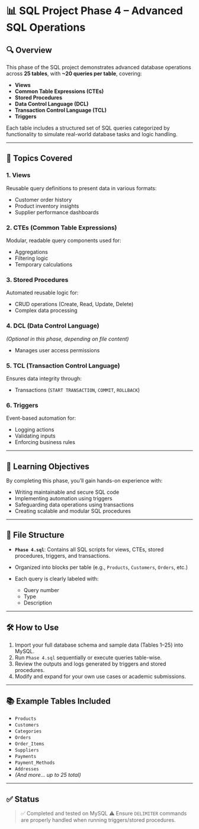 # 📊 SQL Project Phase 4 – Advanced SQL Operations

## 🔍 Overview

This phase of the SQL project demonstrates advanced database operations across **25 tables**, with **\~20 queries per table**, covering:

* **Views**
* **Common Table Expressions (CTEs)**
* **Stored Procedures**
* **Data Control Language (DCL)**
* **Transaction Control Language (TCL)**
* **Triggers**

Each table includes a structured set of SQL queries categorized by functionality to simulate real-world database tasks and logic handling.

---

## 🧩 Topics Covered

### 1. **Views**

Reusable query definitions to present data in various formats:

* Customer order history
* Product inventory insights
* Supplier performance dashboards

### 2. **CTEs (Common Table Expressions)**

Modular, readable query components used for:

* Aggregations
* Filtering logic
* Temporary calculations

### 3. **Stored Procedures**

Automated reusable logic for:

* CRUD operations (Create, Read, Update, Delete)
* Complex data processing

### 4. **DCL (Data Control Language)**

*(Optional in this phase, depending on file content)*

* Manages user access permissions

### 5. **TCL (Transaction Control Language)**

Ensures data integrity through:

* Transactions (`START TRANSACTION`, `COMMIT`, `ROLLBACK`)

### 6. **Triggers**

Event-based automation for:

* Logging actions
* Validating inputs
* Enforcing business rules

---

## 🧠 Learning Objectives

By completing this phase, you’ll gain hands-on experience with:

* Writing maintainable and secure SQL code
* Implementing automation using triggers
* Safeguarding data operations using transactions
* Creating scalable and modular SQL procedures

---

## 📁 File Structure

* **`Phase 4.sql`**: Contains all SQL scripts for views, CTEs, stored procedures, triggers, and transactions.
* Organized into blocks per table (e.g., `Products`, `Customers`, `Orders`, etc.)
* Each query is clearly labeled with:

  * Query number
  * Type
  * Description

---

## 🛠️ How to Use

1. Import your full database schema and sample data (Tables 1–25) into MySQL.
2. Run `Phase 4.sql` sequentially or execute queries table-wise.
3. Review the outputs and logs generated by triggers and stored procedures.
4. Modify and expand for your own use cases or academic submissions.

---

## 📚 Example Tables Included

* `Products`
* `Customers`
* `Categories`
* `Orders`
* `Order_Items`
* `Suppliers`
* `Payments`
* `Payment_Methods`
* `Addresses`
* *(And more... up to 25 total)*

---

## ✅ Status

> ✅ Completed and tested on MySQL
> ⚠️ Ensure `DELIMITER` commands are properly handled when running triggers/stored procedures.


